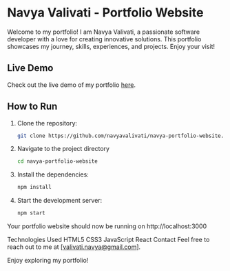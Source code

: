 # Navya Valivati - Portfolio Website

Welcome to my portfolio! I am Navya Valivati, a passionate software developer with a love for creating innovative solutions. This portfolio showcases my journey, skills, experiences, and projects. Enjoy your visit!

## Live Demo
Check out the live demo of my portfolio [here](https://navyavalivati.github.io/navya-portfolio-website/).

## How to Run

1. Clone the repository:
   ```bash
   git clone https://github.com/navyavalivati/navya-portfolio-website.git
2. Navigate to the project directory
   ```bash
   cd navya-portfolio-website
3. Install the dependencies:
   ```bash
   npm install
4. Start the development server:
   ```bash
   npm start
   
Your portfolio website should now be running on http://localhost:3000

Technologies Used
HTML5
CSS3
JavaScript
React
Contact
Feel free to reach out to me at [valivati.navya@gmail.com].

Enjoy exploring my portfolio!

